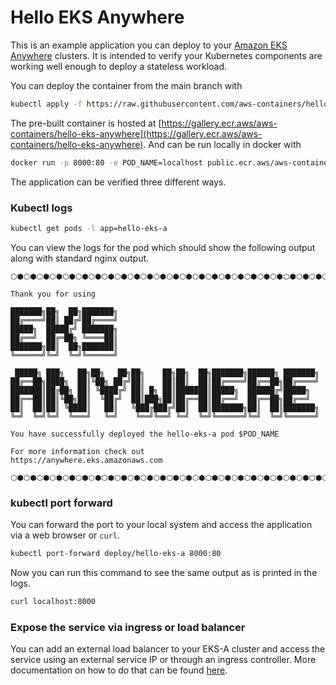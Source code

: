 # Hello EKS Anywhere

This is an example application you can deploy to your [Amazon EKS Anywhere](https://anywhere.eks.amazonaws.com) clusters.
It is intended to verify your Kubernetes components are working well enough to deploy a stateless workload.

You can deploy the container from the main branch with
```bash
kubectl apply -f https://raw.githubusercontent.com/aws-containers/hello-eks-anywhere/main/hello-eks-a.yaml
```

The pre-built container is hosted at [https://gallery.ecr.aws/aws-containers/hello-eks-anywhere](https://gallery.ecr.aws/aws-containers/hello-eks-anywhere).
And can be run locally in docker with

```bash
docker run -p 8000:80 -e POD_NAME=localhost public.ecr.aws/aws-containers/hello-eks-anywhere
```

The application can be verified three different ways.

### Kubectl logs

```bash
kubectl get pods -l app=hello-eks-a
```

You can view the logs for the pod which should show the following output along with standard nginx output.

```
⬡⬢⬡⬢⬡⬢⬡⬢⬡⬢⬡⬢⬡⬢⬡⬢⬡⬢⬡⬢⬡⬢⬡⬢⬡⬢⬡⬢⬡⬢⬡⬢⬡⬢⬡⬢⬡⬢⬡⬢⬡⬢⬡⬢⬡⬢⬡⬢⬡⬢⬡⬢⬡⬢⬡⬢⬡⬢⬡⬢⬡⬢⬡⬢⬡⬢⬡⬢

Thank you for using

███████╗██╗  ██╗███████╗                                             
██╔════╝██║ ██╔╝██╔════╝                                             
█████╗  █████╔╝ ███████╗                                             
██╔══╝  ██╔═██╗ ╚════██║                                             
███████╗██║  ██╗███████║                                             
╚══════╝╚═╝  ╚═╝╚══════╝                                             
                                                                     
 █████╗ ███╗   ██╗██╗   ██╗██╗    ██╗██╗  ██╗███████╗██████╗ ███████╗
██╔══██╗████╗  ██║╚██╗ ██╔╝██║    ██║██║  ██║██╔════╝██╔══██╗██╔════╝
███████║██╔██╗ ██║ ╚████╔╝ ██║ █╗ ██║███████║█████╗  ██████╔╝█████╗  
██╔══██║██║╚██╗██║  ╚██╔╝  ██║███╗██║██╔══██║██╔══╝  ██╔══██╗██╔══╝  
██║  ██║██║ ╚████║   ██║   ╚███╔███╔╝██║  ██║███████╗██║  ██║███████╗
╚═╝  ╚═╝╚═╝  ╚═══╝   ╚═╝    ╚══╝╚══╝ ╚═╝  ╚═╝╚══════╝╚═╝  ╚═╝╚══════╝
                                                                     
You have successfully deployed the hello-eks-a pod $POD_NAME

For more information check out
https://anywhere.eks.amazonaws.com

⬡⬢⬡⬢⬡⬢⬡⬢⬡⬢⬡⬢⬡⬢⬡⬢⬡⬢⬡⬢⬡⬢⬡⬢⬡⬢⬡⬢⬡⬢⬡⬢⬡⬢⬡⬢⬡⬢⬡⬢⬡⬢⬡⬢⬡⬢⬡⬢⬡⬢⬡⬢⬡⬢⬡⬢⬡⬢⬡⬢⬡⬢⬡⬢⬡⬢⬡⬢
```

### kubectl port forward

You can forward the port to your local system and access the application via a web browser or `curl`.

```bash
kubectl port-forward deploy/hello-eks-a 8000:80
```

Now you can run this command to see the same output as is printed in the logs.

```bash
curl localhost:8000
```

### Expose the service via ingress or load balancer

You can add an external load balancer to your EKS-A cluster and access the service using an external service IP or through an ingress controller.
More documentation on how to do that can be found [here](https://eksanywhere.jgarr.net/docs/tasks/workload/loadbalance/).

